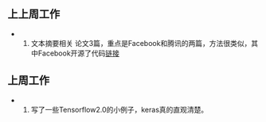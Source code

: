 ## 上上周工作
+ 1. 文本摘要相关
论文3篇，重点是Facebook和腾讯的两篇，方法很类似，其中Facebook开源了代码[链接](https://github.com/luckyqsz/BCRC-ASAGroup/tree/master/Xiangwei%20Jia/Paper/%E6%96%87%E6%9C%AC%E7%94%9F%E6%88%90)

## 上周工作
+ 1. 写了一些Tensorflow2.0的小例子，keras真的直观清楚。
